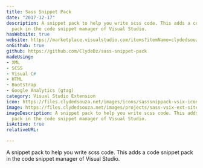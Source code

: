 ```yaml
---
title: Sass Snippet Pack
date: "2017-12-17"
description: A snippet pack to help you write scss code. This adds a code snippet
  pack in the code snippet manager of Visual Studio.
hasWebsite: true
website: https://marketplace.visualstudio.com/items?itemName=clydedsouza.SassSnippetVsixExtension
onGithub: true
github: https://github.com/ClydeDz/sass-snippet-pack
madeUsing:
- XML
- SCSS
- Visual C#
- HTML
- Bootstrap
- Google Analytics (gtag)
category: Visual Studio Extension
icon: https://files.clydedsouza.net/images/icons/sasssnippack-vsix-icon.png
image: https://files.clydedsouza.net/images/projects/sass-vsix-ext-siteteaser.png
imageDescription: A snippet pack to help you write scss code. This adds a code snippet
  pack in the code snippet manager of Visual Studio.
isActive: true
relativeURL: 

---
```


A snippet pack to help you write scss code. This adds a code snippet pack in the code snippet manager of Visual Studio.


